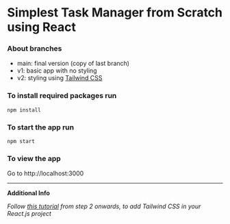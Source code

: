 # Simplest Task Manager from Scratch using React 

### About branches

- main: final version (copy of last branch)
- v1: basic app with no styling
- v2: styling using [Tailwind CSS](https://tailwindcss.com/)

### To install required packages run

`npm install`

### To start the app run

`npm start`

### To view the app

Go to http://localhost:3000

---

__Additional Info__

*Follow [this tutorial](https://tailwindcss.com/docs/guides/create-react-app) from step 2 onwards, to add Tailwind CSS in your React.js project*